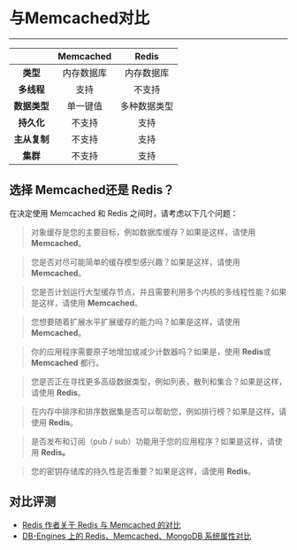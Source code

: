 # 与**Memcached对比**

---

|  | Memcached | Redis |
| :---: | :---: | :---: |
| **类型** | 内存数据库 | 内存数据库 |
| **多线程** | 支持 | 不支持 |
| **数据类型** | 单一键值 | 多种数据类型 |
| **持久化** | 不支持 | 支持 |
| **主从复制** | 不支持 | 支持 |
| **集群** | 不支持 | 支持 |

## 选择 Memcached还是 Redis？

在决定使用 Memcached 和 Redis 之间时，请考虑以下几个问题：

  > 对象缓存是您的主要目标，例如数据库缓存？如果是这样，请使用 **Memcached**。
  
  > 您是否对尽可能简单的缓存模型感兴趣？如果是这样，请使用 **Memcached**。
  
  > 您是否计划运行大型缓存节点，并且需要利用多个内核的多线程性能？如果是这样，请使用 **Memcached**。
  
  > 您想要随着扩展水平扩展缓存的能力吗？如果是这样，请使用 **Memcached**。
  
  > 你的应用程序需要原子地增加或减少计数器吗？如果是，使用 **Redis**或 **Memcached** 都行。
  
  > 您是否正在寻找更多高级数据类型，例如列表，散列和集合？如果是这样，请使用 **Redis**。
  
  > 在内存中排序和排序数据集是否可以帮助您，例如排行榜？如果是这样，请使用 **Redis**。
  
  > 是否发布和订阅（pub / sub）功能用于您的应用程序？如果是这样，请使用 **Redis。**
  
  > 您的密钥存储库的持久性是否重要？如果是这样，请使用 **Redis**。

## 对比评测

* [Redis 作者关于 Redis 与 Memcached 的对比](http://antirez.com/news/94)
* [DB-Engines 上的 Redis、Memcached、MongoDB 系统属性对比](http://db-engines.com/en/system/Memcached%3BMongoDB%3BRedis)



